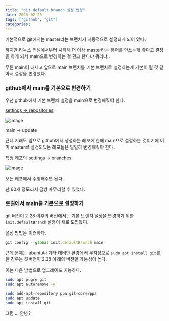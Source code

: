 ```yaml
---
title: "git default branch 설정 변경"
date: 2023-02-25
tags: ["github", "git"]
categories:
---
```


기본적으로 git에서는 master라는 브랜치가 자동적으로 설정되게 되어 있다.

하지만 리눅스 커널에서부터 시작해 더 이상 master라는 용어를 안쓰는게 좋다고 결정을 하게 되서 main으로 변경하는 걸 권고 한다냐 뭐라냐..

무튼 main이 대세고 앞으로 main 브랜치를 기본 브랜치로 설정하는게 기본이 될 것 같아서 설정을 변경했다.

### github에서 main를 기본으로 변경하기

우선 github에서 기본 브랜치 설정을 main으로 변경해줘야 한다.

[settings → repositories](https://github.com/settings/repositories)

![image](https://user-images.githubusercontent.com/62207008/221243516-6be6d3e0-6280-466e-8172-cc1d04efed17.png)

main → update

근데 저래도 앞으로 github에서 생성하는 레포에 한해 main으로 설정하는 것이기에 이미 master로 설정되있는 레포들은 일일히 변경해줘야 한다.

특정 레포의 settings → branches

![image](https://user-images.githubusercontent.com/62207008/221243573-73b529b8-7b85-4a67-ba6d-857bbe9dc1b5.png)

모든 레포에서 수행해주면 된다.

난 60개 정도라서 금방 마무리할 수 있었다.

### 로컬에서 main를 기본으로 설정하기

git 버전이 2.28 이후의 버전에서는 기본 브랜치 설정을 변경하기 위한 `init.defaultBranch` 설정이 새로 도입됬다.

설정 방법은 이러하다.

```jsx
git config --global init.defaultBranch main
```

근데 문제는 ubuntu나 기타 데비안 환경에서 무지성으로 `sudo apt install git`를 한 경우는 깃버전이 2.28 아래의 버전일 가능성이 높다.

이는 다음 방법으로 업그레이드 가능하다.

```bash
sudo apt pugre git
sudo apt autoremove -y

sudo add-apt-repository ppa:git-core/ppa
sudo apt update
sudo apt install git
```

그럼 … 안녕?
